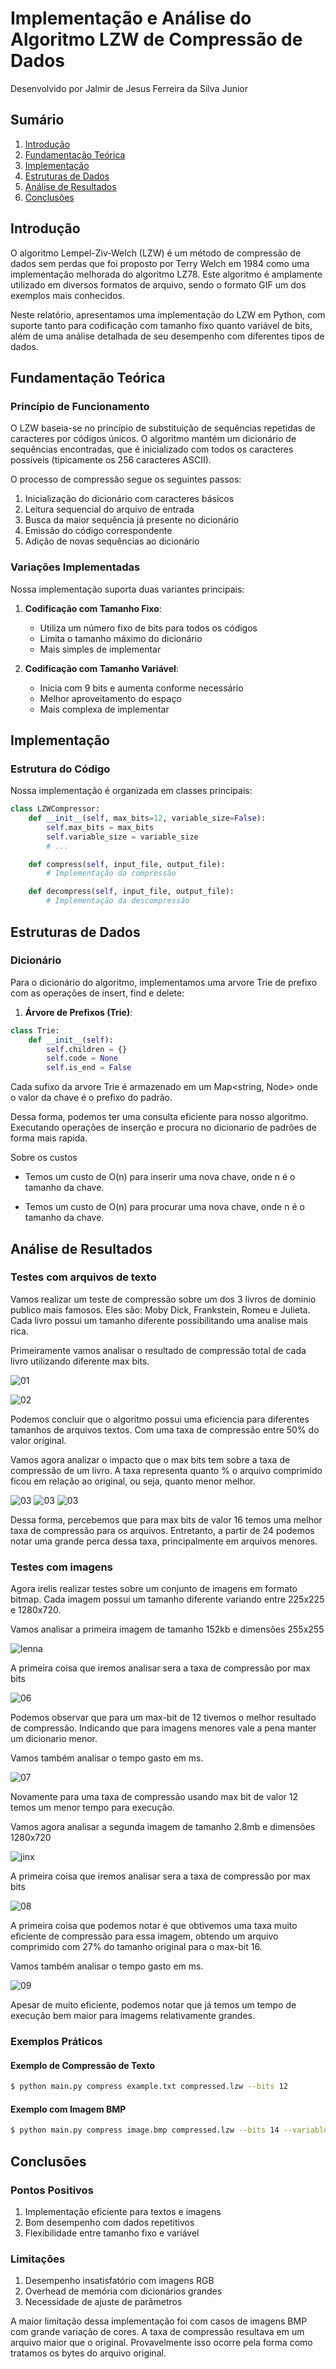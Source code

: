 # Implementação e Análise do Algoritmo LZW de Compressão de Dados

Desenvolvido por Jalmir de Jesus Ferreira da Silva Junior  

## Sumário
1. [Introdução](#introdução)
2. [Fundamentação Teórica](#fundamentação-teórica)
3. [Implementação](#implementação)
4. [Estruturas de Dados](#estruturas-de-dados)
5. [Análise de Resultados](#análise-de-resultados)
6. [Conclusões](#conclusões)

## Introdução

O algoritmo Lempel-Ziv-Welch (LZW) é um método de compressão de dados sem perdas que foi proposto por Terry Welch em 1984 como uma implementação melhorada do algoritmo LZ78. Este algoritmo é amplamente utilizado em diversos formatos de arquivo, sendo o formato GIF um dos exemplos mais conhecidos. 

Neste relatório, apresentamos uma implementação do LZW em Python, com suporte tanto para codificação com tamanho fixo quanto variável de bits, além de uma análise detalhada de seu desempenho com diferentes tipos de dados.

## Fundamentação Teórica

### Princípio de Funcionamento

O LZW baseia-se no princípio de substituição de sequências repetidas de caracteres por códigos únicos. O algoritmo mantém um dicionário de sequências encontradas, que é inicializado com todos os caracteres possíveis (tipicamente os 256 caracteres ASCII).

O processo de compressão segue os seguintes passos:
1. Inicialização do dicionário com caracteres básicos
2. Leitura sequencial do arquivo de entrada
3. Busca da maior sequência já presente no dicionário
4. Emissão do código correspondente
5. Adição de novas sequências ao dicionário

### Variações Implementadas

Nossa implementação suporta duas variantes principais:

1. **Codificação com Tamanho Fixo**: 
   - Utiliza um número fixo de bits para todos os códigos
   - Limita o tamanho máximo do dicionário
   - Mais simples de implementar

2. **Codificação com Tamanho Variável**:
   - Inicia com 9 bits e aumenta conforme necessário
   - Melhor aproveitamento do espaço
   - Mais complexa de implementar

## Implementação

### Estrutura do Código

Nossa implementação é organizada em classes principais:

```python
class LZWCompressor:
    def __init__(self, max_bits=12, variable_size=False):
        self.max_bits = max_bits
        self.variable_size = variable_size
        # ...

    def compress(self, input_file, output_file):
        # Implementação da compressão

    def decompress(self, input_file, output_file):
        # Implementação da descompressão
```

## Estruturas de Dados

### Dicionário

Para o dicionário do algoritmo, implementamos uma arvore Trie de prefixo com as operações de insert, find e delete:

1. **Árvore de Prefixos (Trie)**:
```python
class Trie:
    def __init__(self):
        self.children = {}
        self.code = None
        self.is_end = False
```

Cada sufixo da arvore Trie é armazenado em um Map<string, Node> onde o valor da chave é o prefixo do padrão.

Dessa forma, podemos ter uma consulta eficiente para nosso algoritmo. Executando operações de inserção e procura no dicionario de padrões de forma mais rapida.

Sobre os custos

- Temos um custo de O(n) para inserir uma nova chave, onde n é o tamanho da chave.

- Temos um custo de O(n) para procurar uma nova chave, onde n é o tamanho da chave.

## Análise de Resultados

### Testes com arquivos de texto
Vamos realizar um teste de compressão sobre um dos 3 livros de dominio publico mais famosos. Eles são: Moby Dick, Frankstein, Romeu e Julieta. Cada livro possui um tamanho diferente possibilitando uma analise mais rica.

Primeiramente vamos analisar o resultado de compressão total de cada livro utilizando diferente max bits.

![01](./graficos//01.png)

![02](./graficos/02.png)

Podemos concluir que o algoritmo possui uma eficiencia para diferentes tamanhos de arquivos textos. Com uma taxa de compressão entre 50% do valor original.

Vamos agora analizar o impacto que o max bits tem sobre a taxa de compressão de um livro. A taxa representa quanto % o arquivo comprimido ficou em relação ao original, ou seja, quanto menor melhor.

![03](./graficos/03.png)
![03](./graficos/04.png)
![03](./graficos/05.png)

Dessa forma, percebemos que para max bits de valor 16 temos uma melhor taxa de compressão para os arquivos. Entretanto, a partir de 24 podemos notar uma grande perca dessa taxa, principalmente em arquivos menores.

### Testes com imagens
Agora irelis realizar testes sobre um conjunto de imagens em formato bitmap. Cada imagem possui um tamanho diferente variando entre 225x225
e 1280x720.

Vamos analisar a primeira imagem de tamanho 152kb e dimensões 255x255

![lenna](./data/lenna.bmp)

A primeira coisa que iremos analisar sera a taxa de compressão por max bits

![06](./graficos/06.png)

Podemos observar que para um max-bit de 12 tivemos o melhor resultado de compressão. Indicando que para imagens menores vale a pena manter um dicionario menor.

Vamos também analisar o tempo gasto em ms.

![07](./graficos/07.png)

Novamente para uma taxa de compressão usando max bit de valor 12 temos um menor tempo para execução.

Vamos agora analisar a segunda imagem de tamanho 2.8mb e dimensões 1280x720

![jinx](./data/jinx.bmp)

A primeira coisa que iremos analisar sera a taxa de compressão por max bits

![08](./graficos/08.png)

A primeira coisa que podemos notar é que obtivemos uma taxa muito eficiente de compressão para essa imagem, obtendo um arquivo comprimido com 27% do tamanho original para o max-bit 16.

Vamos também analisar o tempo gasto em ms.

![09](./graficos/09.png)

Apesar de muito eficiente, podemos notar que já temos um tempo de execução bem maior para imagems relativamente grandes. 


### Exemplos Práticos

#### Exemplo de Compressão de Texto
```bash
$ python main.py compress example.txt compressed.lzw --bits 12
```

#### Exemplo com Imagem BMP
```bash
$ python main.py compress image.bmp compressed.lzw --bits 14 --variable
```

## Conclusões

### Pontos Positivos
1. Implementação eficiente para textos e imagens
2. Bom desempenho com dados repetitivos
3. Flexibilidade entre tamanho fixo e variável

### Limitações
1. Desempenho insatisfatório com imagens RGB
2. Overhead de memória com dicionários grandes
3. Necessidade de ajuste de parâmetros

A maior limitação dessa implementação foi com casos de imagens BMP com grande variação de cores. A taxa de compressão resultava em um arquivo maior que o original. Provavelmente isso ocorre pela forma como tratamos os bytes do arquivo original.